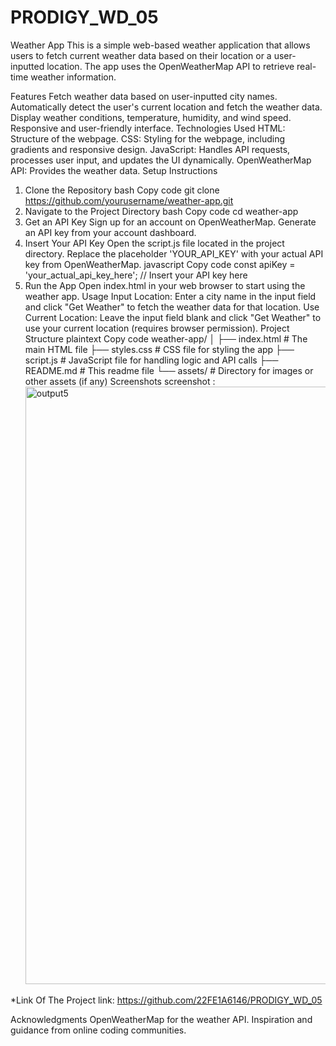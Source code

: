# PRODIGY_WD_05
Weather App
This is a simple web-based weather application that allows users to fetch current weather data based on their location or a user-inputted location. The app uses the OpenWeatherMap API to retrieve real-time weather information.

Features
Fetch weather data based on user-inputted city names.
Automatically detect the user's current location and fetch the weather data.
Display weather conditions, temperature, humidity, and wind speed.
Responsive and user-friendly interface.
Technologies Used
HTML: Structure of the webpage.
CSS: Styling for the webpage, including gradients and responsive design.
JavaScript: Handles API requests, processes user input, and updates the UI dynamically.
OpenWeatherMap API: Provides the weather data.
Setup Instructions
1. Clone the Repository
bash
Copy code
git clone https://github.com/yourusername/weather-app.git
2. Navigate to the Project Directory
bash
Copy code
cd weather-app
3. Get an API Key
Sign up for an account on OpenWeatherMap.
Generate an API key from your account dashboard.
4. Insert Your API Key
Open the script.js file located in the project directory.
Replace the placeholder 'YOUR_API_KEY' with your actual API key from OpenWeatherMap.
javascript
Copy code
const apiKey = 'your_actual_api_key_here'; // Insert your API key here
5. Run the App
Open index.html in your web browser to start using the weather app.
Usage
Input Location: Enter a city name in the input field and click "Get Weather" to fetch the weather data for that location.
Use Current Location: Leave the input field blank and click "Get Weather" to use your current location (requires browser permission).
Project Structure
plaintext
Copy code
weather-app/
│
├── index.html         # The main HTML file
├── styles.css         # CSS file for styling the app
├── script.js          # JavaScript file for handling logic and API calls
├── README.md          # This readme file
└── assets/            # Directory for images or other assets (if any)
Screenshots
screenshot : <img width="956" alt="output5" src="https://github.com/user-attachments/assets/c756ac1b-1098-4250-9adc-776c06a3b30d">



*Link Of The Project
link: https://github.com/22FE1A6146/PRODIGY_WD_05

Acknowledgments
OpenWeatherMap for the weather API.
Inspiration and guidance from online coding communities.
